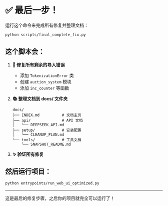 # ✅ 最后一步！

运行这个命令来完成所有修复并整理文档：

```bash
python scripts/final_complete_fix.py
```

## 这个脚本会：

1. **🔧 修复所有剩余的导入错误**
   - 添加 `TokenizationError` 类
   - 创建 `auction_system` 模块
   - 添加 `inc_counter` 等函数

2. **📚 整理文档到 docs/ 文件夹**
   ```
   docs/
   ├── INDEX.md          # 文档主页
   ├── api/              # API 文档
   │   └── DEEPSEEK_API.md
   ├── setup/            # 安装配置
   │   └── CLEANUP_PLAN.md
   └── tools/            # 工具文档
       └── SNAPSHOT_README.md
   ```

3. **✨ 验证所有修复**

## 然后运行项目：

```bash
python entrypoints/run_web_ui_optimized.py
```

---

这是最后的修复步骤，之后你的项目就完全可以运行了！
